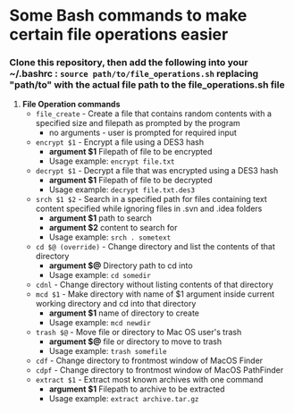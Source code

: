 # Some Bash commands to make certain file operations easier

### Clone this repository, then add the following into your ~/.bashrc :  `source path/to/file_operations.sh` replacing "path/to" with the actual file path to the file_operations.sh file

1. __File Operation commands__
   	- `file_create` - Create a file that contains random contents with a specified size and filepath as prompted by the program
    	- no arguments - user is prompted for required input
    - `encrypt $1` - Encrypt a file using a DES3 hash
    	- __argument $1__ Filepath of file to be encrypted
    	- Usage example: `encrypt file.txt`
    - `decrypt $1` - Decrypt a file that was encrypted using a DES3 hash
    	- __argument $1__ Filepath of file to be decrypted
    	- Usage example:  `decrypt file.txt.des3`
   	- `srch $1 $2` - Search in a specified path for files containing text content specified while ignoring files in .svn and .idea folders
    	- __argument $1__ path to search
    	- __argument $2__ content to search for
    	- Usage example:  `srch . sometext`
    - `cd $@ (override)` - Change directory and list the contents of that directory
    	- __argument $@__ Directory path to cd into
    	- Usage example: `cd somedir`
    - `cdnl` - Change directory without listing contents of that directory
    - `mcd $1` - Make directory with name of $1 argument inside current working directory and cd into that directory
    	- __argument $1__ name of directory to create
    	- Usage example: `mcd newdir`
    - `trash $@` - Move file or directory to Mac OS user's trash
    	- __argument $@__ file or directory to move to trash
    	- Usage example: `trash somefile`
    - `cdf` - Change directory to frontmost window of MacOS Finder
    - `cdpf` - Change directory to frontmost window of MacOS PathFinder 
    - `extract $1` - Extract most known archives with one command
    	- __argument $1__ Filepath to archive to be extracted
    	- Usage example:  `extract archive.tar.gz`
